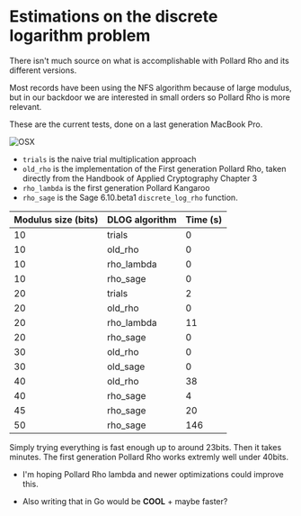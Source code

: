 # Estimations on the discrete logarithm problem

There isn't much source on what is accomplishable with Pollard Rho and its different versions.

Most records have been using the NFS algorithm because of large modulus, but in our backdoor we are interested in small orders so Pollard Rho is more relevant.

These are the current tests, done on a last generation MacBook Pro.

![OSX](http://i.imgur.com/3bAQLN4.png)

* `trials` is the naive trial multiplication approach
* `old_rho` is the implementation of the First generation Pollard Rho, taken directly from the Handbook of Applied Cryptography Chapter 3
* `rho_lambda` is the first generation Pollard Kangaroo
* `rho_sage` is the Sage 6.10.beta1 `discrete_log_rho` function.

| Modulus size (bits) | DLOG algorithm | Time (s) |
|---------------------|----------------|----------|
| 10                  | trials         | 0        |
| 10                  | old_rho        | 0        |
| 10                  | rho_lambda     | 0        |
| 10                  | rho_sage       | 0        |
| 20                  | trials         | 2        |
| 20                  | old_rho        | 0        |
| 20                  | rho_lambda     | 11       |
| 20                  | rho_sage       | 0        |
| 30                  | old_rho        | 0        |
| 30                  | old_sage       | 0        |
| 40                  | old_rho        | 38       |
| 40                  | rho_sage       | 4        |
| 45                  | rho_sage       | 20       |
| 50                  | rho_sage       | 146      |

Simply trying everything is fast enough up to around 23bits. Then it takes minutes. The first generation Pollard Rho works extremly well under 40bits.

* I'm hoping Pollard Rho lambda and newer optimizations could improve this.

* Also writing that in Go would be **COOL** + maybe faster?

